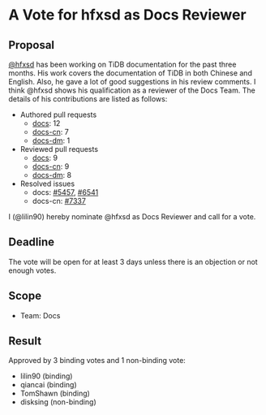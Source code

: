 # A Vote for hfxsd as Docs Reviewer

## Proposal

[@hfxsd](https://github.com/hfxsd) has been working on TiDB documentation for the past three months. His work covers the documentation of TiDB in both Chinese and English. Also, he gave a lot of good suggestions in his review comments. I think @hfxsd shows his qualification as a reviewer of the Docs Team. The details of his contributions are listed as follows:

- Authored pull requests
    - [docs](https://github.com/pingcap/docs/pulls?q=is%3Apr+is%3Amerged+author%3Ahfxsd): 12
    - [docs-cn](https://github.com/pingcap/docs-cn/pulls?q=is%3Apr+is%3Amerged+author%3Ahfxsd): 7
    - [docs-dm](https://github.com/pingcap/docs-dm/pulls?q=is%3Apr+is%3Amerged+author%3Ahfxsd): 1
- Reviewed pull requests
    - [docs](https://github.com/pingcap/docs/pulls?q=is:pr+reviewed-by:hfxsd+is:merged+-author:ti-chi-bot): 9
    - [docs-cn](https://github.com/pingcap/docs-cn/pulls?q=is:pr+reviewed-by:hfxsd+is:merged+-author:ti-chi-bot): 9
    - [docs-dm](https://github.com/pingcap/docs-dm/pulls?q=is:pr+reviewed-by:hfxsd+is:merged+-author:ti-chi-bot): 8
- Resolved issues
    - docs: [#5457](https://github.com/pingcap/docs/issues/5457), [#6541](https://github.com/pingcap/docs/issues/6541)
    - docs-cn: [#7337](https://github.com/pingcap/docs-cn/issues/7337)

I (@lilin90) hereby nominate @hfxsd as Docs Reviewer and call for a vote.

## Deadline

The vote will be open for at least 3 days unless there is an objection or not enough votes.

## Scope

* Team: Docs

## Result

Approved by 3 binding votes and 1 non-binding vote:

* lilin90 (binding)
* qiancai (binding)
* TomShawn (binding)
* disksing (non-binding)
